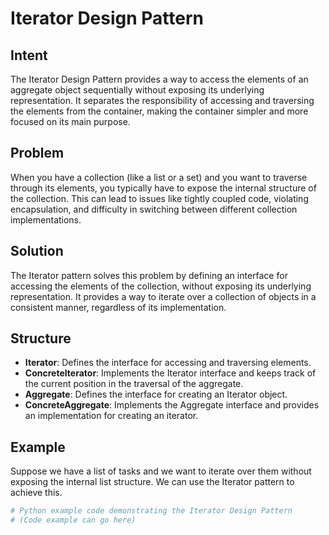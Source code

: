 # Iterator Design Pattern

## Intent
The Iterator Design Pattern provides a way to access the elements of an aggregate object sequentially without exposing its underlying representation. It separates the responsibility of accessing and traversing the elements from the container, making the container simpler and more focused on its main purpose.

## Problem
When you have a collection (like a list or a set) and you want to traverse through its elements, you typically have to expose the internal structure of the collection. This can lead to issues like tightly coupled code, violating encapsulation, and difficulty in switching between different collection implementations.

## Solution
The Iterator pattern solves this problem by defining an interface for accessing the elements of the collection, without exposing its underlying representation. It provides a way to iterate over a collection of objects in a consistent manner, regardless of its implementation.

## Structure
- **Iterator**: Defines the interface for accessing and traversing elements.
- **ConcreteIterator**: Implements the Iterator interface and keeps track of the current position in the traversal of the aggregate.
- **Aggregate**: Defines the interface for creating an Iterator object.
- **ConcreteAggregate**: Implements the Aggregate interface and provides an implementation for creating an iterator.

## Example
Suppose we have a list of tasks and we want to iterate over them without exposing the internal list structure. We can use the Iterator pattern to achieve this.

```python
# Python example code demonstrating the Iterator Design Pattern
# (Code example can go here)

